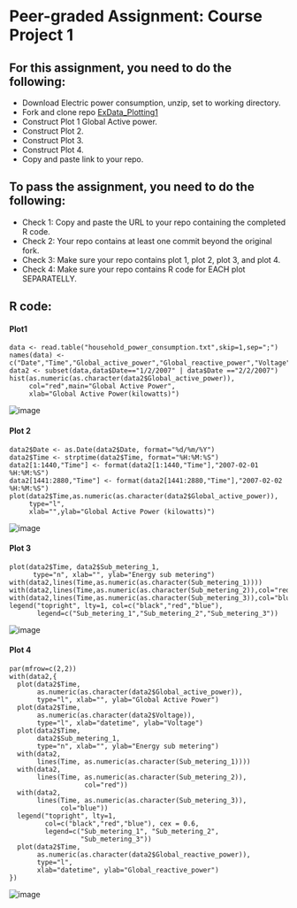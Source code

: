 # Peer-graded Assignment: Course Project 1

## For this assignment, you need to do the following:
* Download Electric power consumption, unzip, set to working directory.
* Fork and clone repo [ExData_Plotting1](https://github.com/rdpeng/ExData_Plotting1)
* Construct Plot 1 Global Active power.
* Construct Plot 2.
* Construct Plot 3.
* Construct Plot 4.
* Copy and paste link to your repo.

## To pass the assignment, you need to do the following:
* Check 1: Copy and paste the URL to your repo containing the completed R code.
* Check 2: Your repo contains at least one commit beyond the original fork.
* Check 3: Make sure your repo contains plot 1, plot 2, plot 3, and plot 4.
* Check 4: Make sure your repo contains R code for EACH plot SEPARATELLY.

## R code:

#### Plot1
```{r}
data <- read.table("household_power_consumption.txt",skip=1,sep=";")
names(data) <- c("Date","Time","Global_active_power","Global_reactive_power","Voltage","Global_intensity","Sub_metering_1","Sub_metering_2","Sub_metering_3")
data2 <- subset(data,data$Date=="1/2/2007" | data$Date =="2/2/2007")
hist(as.numeric(as.character(data2$Global_active_power)),
     col="red",main="Global Active Power",
     xlab="Global Active Power(kilowatts)")
```
![image](https://github.com/lli289/CourseraDataScienceFoundationsusingRSpecializaiton/assets/129143119/868c319f-1263-4ef7-9bb5-a0616a0f42d7)

#### Plot 2
```{r}
data2$Date <- as.Date(data2$Date, format="%d/%m/%Y")
data2$Time <- strptime(data2$Time, format="%H:%M:%S")
data2[1:1440,"Time"] <- format(data2[1:1440,"Time"],"2007-02-01 %H:%M:%S")
data2[1441:2880,"Time"] <- format(data2[1441:2880,"Time"],"2007-02-02 %H:%M:%S")
plot(data2$Time,as.numeric(as.character(data2$Global_active_power)),
     type="l",
     xlab="",ylab="Global Active Power (kilowatts)")
```
![image](https://github.com/lli289/CourseraDataScienceFoundationsusingRSpecializaiton/assets/129143119/98af344f-3119-435b-9b4b-6afcf029dd8a)

#### Plot 3
```{r}
plot(data2$Time, data2$Sub_metering_1,
      type="n", xlab="", ylab="Energy sub metering")
with(data2,lines(Time,as.numeric(as.character(Sub_metering_1))))
with(data2,lines(Time,as.numeric(as.character(Sub_metering_2)),col="red"))
with(data2,lines(Time,as.numeric(as.character(Sub_metering_3)),col="blue"))
legend("topright", lty=1, col=c("black","red","blue"),
       legend=c("Sub_metering_1","Sub_metering_2","Sub_metering_3"))
```
![image](https://github.com/lli289/CourseraDataScienceFoundationsusingRSpecializaiton/assets/129143119/a78470ce-459b-4c29-a6a8-0505963a589b)

#### Plot 4
```{r}
par(mfrow=c(2,2))
with(data2,{
  plot(data2$Time,
       as.numeric(as.character(data2$Global_active_power)),
       type="l", xlab="", ylab="Global Active Power")
  plot(data2$Time,
       as.numeric(as.character(data2$Voltage)), 
       type="l", xlab="datetime", ylab="Voltage")
  plot(data2$Time,
       data2$Sub_metering_1,
       type="n", xlab="", ylab="Energy sub metering")
  with(data2,
       lines(Time, as.numeric(as.character(Sub_metering_1))))
  with(data2,
       lines(Time, as.numeric(as.character(Sub_metering_2)),
                   col="red"))
  with(data2,
       lines(Time, as.numeric(as.character(Sub_metering_3)),
             col="blue"))
  legend("topright", lty=1, 
         col=c("black","red","blue"), cex = 0.6,
         legend=c("Sub_metering_1", "Sub_metering_2",
                  "Sub_metering_3"))
  plot(data2$Time,
       as.numeric(as.character(data2$Global_reactive_power)),
       type="l",
       xlab="datetime", ylab="Global_reactive_power")
})
``` 
![image](https://github.com/lli289/CourseraDataScienceFoundationsusingRSpecializaiton/assets/129143119/bd88c18b-25ff-4f01-93e5-d67147134d08)
